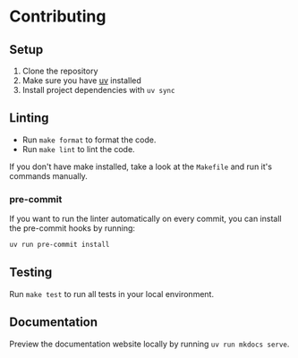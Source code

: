 # Contributing

## Setup

1. Clone the repository
2. Make sure you have [uv](https://github.com/astral-sh/uv) installed
3. Install project dependencies with `uv sync`

## Linting

- Run `make format` to format the code.
- Run `make lint` to lint the code.

If you don't have make installed, take a look at the `Makefile` and run it's commands manually.

### pre-commit

If you want to run the linter automatically on every commit, you can install the pre-commit hooks by running:

```bash
uv run pre-commit install
```

## Testing

Run `make test` to run all tests in your local environment.

## Documentation

Preview the documentation website locally by running `uv run mkdocs serve`.
